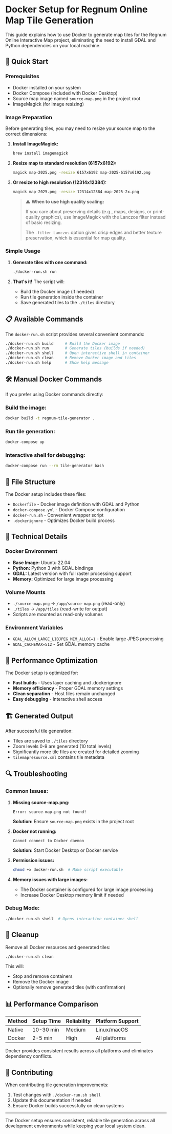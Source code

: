 # Docker Setup for Regnum Online Map Tile Generation

This guide explains how to use Docker to generate map tiles for the Regnum Online Interactive Map project, eliminating the need to install GDAL and Python dependencies on your local machine.

## 🐳 Quick Start

### Prerequisites
- Docker installed on your system
- Docker Compose (included with Docker Desktop)
- Source map image named `source-map.png` in the project root
- ImageMagick (for image resizing)

### Image Preparation

Before generating tiles, you may need to resize your source map to the correct dimensions:

1. **Install ImageMagick:**
   ```bash
   brew install imagemagick
   ```

2. **Resize map to standard resolution (6157x6192):**
   ```bash
   magick map-2025.png -resize 6157x6192 map-2025-6157x6192.png
   ```

3. **Or resize to high resolution (12314x12384):**
   ```bash
   magick map-2025.png -resize 12314x12384 map-2025-2x.png
   ```

   > ⚠️ **When to use high quality scaling:**
   > 
   > If you care about preserving details (e.g., maps, designs, or print-quality graphics), use ImageMagick with the Lanczos filter instead of basic resizing.
   > 
   > The `-filter Lanczos` option gives crisp edges and better texture preservation, which is essential for map quality.

### Simple Usage

1. **Generate tiles with one command:**
   ```bash
   ./docker-run.sh run
   ```

2. **That's it!** The script will:
   - Build the Docker image (if needed)
   - Run tile generation inside the container
   - Save generated tiles to the `./tiles` directory

## 📋 Available Commands

The `docker-run.sh` script provides several convenient commands:

```bash
./docker-run.sh build     # Build the Docker image
./docker-run.sh run       # Generate tiles (builds if needed)
./docker-run.sh shell     # Open interactive shell in container
./docker-run.sh clean     # Remove Docker image and tiles
./docker-run.sh help      # Show help message
```

## 🛠️ Manual Docker Commands

If you prefer using Docker commands directly:

### Build the image:
```bash
docker build -t regnum-tile-generator .
```

### Run tile generation:
```bash
docker-compose up
```

### Interactive shell for debugging:
```bash
docker-compose run --rm tile-generator bash
```

## 📁 File Structure

The Docker setup includes these files:

- `Dockerfile` - Docker image definition with GDAL and Python
- `docker-compose.yml` - Docker Compose configuration
- `docker-run.sh` - Convenient wrapper script
- `.dockerignore` - Optimizes Docker build process

## 🔧 Technical Details

### Docker Environment
- **Base Image:** Ubuntu 22.04
- **Python:** Python 3 with GDAL bindings
- **GDAL:** Latest version with full raster processing support
- **Memory:** Optimized for large image processing

### Volume Mounts
- `./source-map.png` → `/app/source-map.png` (read-only)
- `./tiles` → `/app/tiles` (read-write for output)
- Scripts are mounted as read-only volumes

### Environment Variables
- `GDAL_ALLOW_LARGE_LIBJPEG_MEM_ALLOC=1` - Enable large JPEG processing
- `GDAL_CACHEMAX=512` - Set GDAL memory cache

## 🚀 Performance Optimization

The Docker setup is optimized for:
- **Fast builds** - Uses layer caching and .dockerignore
- **Memory efficiency** - Proper GDAL memory settings
- **Clean separation** - Host files remain unchanged
- **Easy debugging** - Interactive shell access

## 🏗️ Generated Output

After successful tile generation:
- Tiles are saved to `./tiles` directory
- Zoom levels 0-9 are generated (10 total levels)
- Significantly more tile files are created for detailed zooming
- `tilemapresource.xml` contains tile metadata

## 🔍 Troubleshooting

### Common Issues:

1. **Missing source-map.png:**
   ```
   Error: source-map.png not found!
   ```
   **Solution:** Ensure `source-map.png` exists in the project root

2. **Docker not running:**
   ```
   Cannot connect to Docker daemon
   ```
   **Solution:** Start Docker Desktop or Docker service

3. **Permission issues:**
   ```bash
   chmod +x docker-run.sh  # Make script executable
   ```

4. **Memory issues with large images:**
   - The Docker container is configured for large image processing
   - Increase Docker Desktop memory limit if needed

### Debug Mode:
```bash
./docker-run.sh shell  # Opens interactive container shell
```

## 🧹 Cleanup

Remove all Docker resources and generated tiles:
```bash
./docker-run.sh clean
```

This will:
- Stop and remove containers
- Remove the Docker image
- Optionally remove generated tiles (with confirmation)

## 📊 Performance Comparison

| Method | Setup Time | Reliability | Platform Support |
|--------|------------|-------------|------------------|
| Native | 10-30 min | Medium | Linux/macOS |
| Docker | 2-5 min | High | All platforms |

Docker provides consistent results across all platforms and eliminates dependency conflicts.

## 🤝 Contributing

When contributing tile generation improvements:
1. Test changes with `./docker-run.sh shell`
2. Update this documentation if needed
3. Ensure Docker builds successfully on clean systems

---

The Docker setup ensures consistent, reliable tile generation across all development environments while keeping your local system clean.